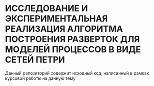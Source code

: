 # ИССЛЕДОВАНИЕ И ЭКСПЕРИМЕНТАЛЬНАЯ РЕАЛИЗАЦИЯ АЛГОРИТМА ПОСТРОЕНИЯ РАЗВЕРТОК ДЛЯ МОДЕЛЕЙ ПРОЦЕССОВ В ВИДЕ СЕТЕЙ ПЕТРИ
Данный репозиторий содержит исходный код, написанный в рамках курсовой работы на данную тему

